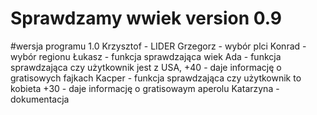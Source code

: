 # Sprawdzamy wwiek version 0.9


#wersja programu 1.0
Krzysztof - LIDER
Grzegorz - wybór plci
Konrad - wybór regionu
Łukasz - funkcja sprawdzająca wiek
Ada - funkcja sprawdzająca czy użytkownik jest z USA, +40 - daje informację o gratisowych fajkach
Kacper - funkcja sprawdzająca czy użytkownik to kobieta +30 - daje informację o gratisowaym aperolu
Katarzyna - dokumentacja 